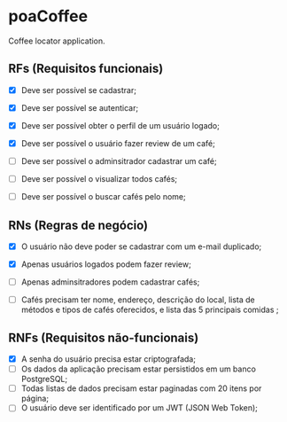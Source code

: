 # poaCoffee

Coffee locator application.

## RFs (Requisitos funcionais)

- [x] Deve ser possível se cadastrar;
- [x] Deve ser possível se autenticar;
- [x] Deve ser possível obter o perfil de um usuário logado;
- [x] Deve ser possível o usuário fazer review de um café;
- [ ] Deve ser possível o adminsitrador cadastrar um café;

- [ ] Deve ser possível o visualizar todos cafés;
- [ ] Deve ser possível o buscar cafés pelo nome;

## RNs (Regras de negócio)

- [x] O usuário não deve poder se cadastrar com um e-mail duplicado;
- [x] Apenas usuários logados podem fazer review;
- [ ] Apenas adminsitradores podem cadastrar cafés;
- [ ] Cafés precisam ter nome, endereço, descrição do local, lista de métodos e tipos de cafés oferecidos, e lista das 5 principais comidas ;


## RNFs (Requisitos não-funcionais)

- [x] A senha do usuário precisa estar criptografada;
- [ ] Os dados da aplicação precisam estar persistidos em um banco PostgreSQL;
- [ ] Todas listas de dados precisam estar paginadas com 20 itens por página;
- [ ] O usuário deve ser identificado por um JWT (JSON Web Token);